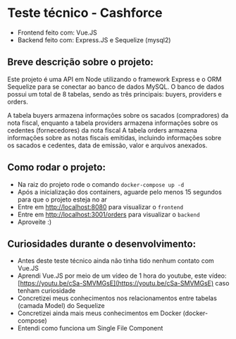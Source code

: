 # Teste técnico - Cashforce

- Frontend feito com: Vue.JS
- Backend feito com: Express.JS e Sequelize (mysql2)

## Breve descrição sobre o projeto:

Este projeto é uma API em Node utilizando o framework Express e o ORM Sequelize para se conectar ao banco de dados MySQL.
O banco de dados possui um total de 8 tabelas, sendo as três principais: buyers, providers e orders.

A tabela buyers armazena informações sobre os sacados (compradores) da nota fiscal,
enquanto a tabela providers armazena informações sobre os cedentes (fornecedores) da nota fiscal
A tabela orders armazena informações sobre as notas fiscais emitidas, incluindo informações sobre os sacados e cedentes,
data de emissão, valor e arquivos anexados.

## Como rodar o projeto:

- Na raiz do projeto rode o comando `docker-compose up -d`
- Após a inicialização dos containers, aguarde pelo menos 15 segundos para que o projeto esteja no ar
- Entre em [http://localhost:8080](http://localhost:8080) para visualizar o `frontend`
- Entre em [http://localhost:3001/orders](http://localhost:3001/orders) para visualizar o `backend`
- Aproveite :)

## Curiosidades durante o desenvolvimento:

- Antes deste teste técnico ainda não tinha tido nenhum contato com Vue.JS
- Aprendi Vue.JS por meio de um vídeo de 1 hora do youtube, este vídeo: [https://youtu.be/cSa-SMVMGsE](https://youtu.be/cSa-SMVMGsE) caso tenham curiosidade
- Concretizei meus conhecimentos nos relacionamentos entre tabelas (camada Model) do Sequelize
- Concretizei ainda mais meus conhecimentos em Docker (docker-compose)
- Entendi como funciona um Single File Component
